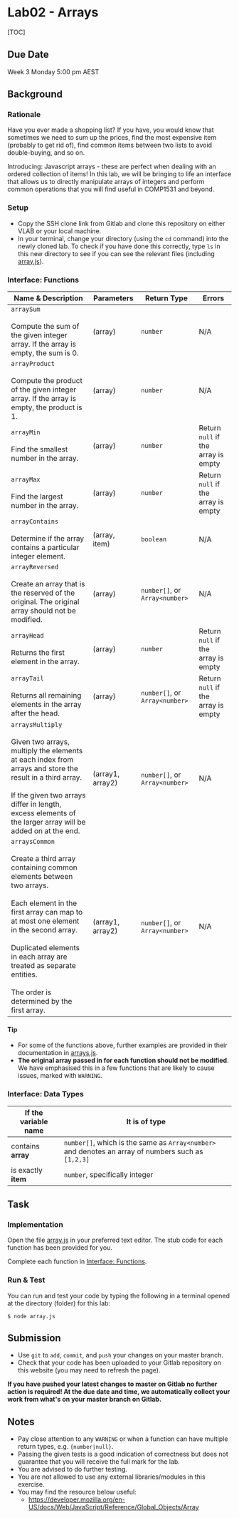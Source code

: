 # Lab02 - Arrays

[TOC]

## Due Date

Week 3 Monday 5:00 pm AEST

## Background

### Rationale

Have you ever made a shopping list? If you have, you would know that sometimes we need to
sum up the prices, find the most expensive item (probably to get rid of), find common items between two lists to avoid double-buying, and so on.

Introducing: Javascript arrays - these are perfect when dealing with an ordered collection of items! In this lab, we will be bringing to life an interface that allows us to directly manipulate arrays of integers and perform common operations that you will find useful in COMP1531 and beyond.

### Setup
- Copy the SSH clone link from Gitlab and clone this repository on either VLAB or your local machine. 
- In your terminal, change your directory (using the `cd` command) into the newly cloned lab. To check if you have done this correctly, type `ls` in this new directory to see if you can see the relevant files (including [array.js](array.js)).

### Interface: Functions

| Name & Description | Parameters | Return Type | Errors |
|------------------|----------|--------------------|------|
| `arraySum`<br/><br/>Compute the sum of the given integer array. If the array is empty, the sum is 0. | (array) | `number` | N/A |
| `arrayProduct`<br/><br/>Compute the product of the given integer array. If the array is empty, the product is 1. | (array) | `number` | N/A | 
| `arrayMin`<br/><br/>Find the smallest number in the array. | (array) | `number` | Return `null` if the array is empty |
| `arrayMax`<br/><br/>Find the largest number in the array. | (array) | `number` | Return `null` if the array is empty |
| `arrayContains`<br/><br/>Determine if the array contains a particular integer element. | (array, item) | `boolean` | N/A |
| `arrayReversed`<br/><br/>Create an array that is the reserved of the original. The original array should not be modified. | (array) | `number[]`, or `Array<number>` | N/A | 
| `arrayHead`<br/><br/>Returns the first element in the array. | (array) | `number` | Return `null` if the array is empty |
| `arrayTail`<br/><br/>Returns all remaining elements in the array after the head. | (array) | `number[]`, or `Array<number>` | Return `null` if the array is empty |
| `arraysMultiply`<br/><br/>Given two arrays, multiply the elements at each index from arrays and store the result in a third array.<br/><br/>If the given two arrays differ in length, excess elements of the larger array will be added on at the end. | (array1, array2) | `number[]`, or `Array<number>` | N/A
| `arraysCommon`<br/><br/>Create a third array containing common elements between two arrays.<br/><br/>Each element in the first array can map to at most one element in the second array.<br/><br/>Duplicated elements in each array are treated as separate entities.<br/><br/>The order is determined by the first array. | (array1, array2) | `number[]`, or `Array<number>` | N/A |

#### Tip

- For some of the functions above, further examples are provided in their documentation in [arrays.js](array.js).
- **The original array passed in for each function should not be modified**. We have emphasised this in a few functions that are likely to cause issues, marked with `WARNING`.

### Interface: Data Types
| If the variable name | It is of type |
| --- | --- |
| contains **array** | `number[]`, which is the same as `Array<number>` and denotes an array of numbers such as `[1,2,3]`  |
| is exactly **item** | `number`, specifically integer |


## Task

### Implementation

Open the file [array.js](./array.js) in your preferred text editor. The stub code for each function has been provided for you.

Complete each function in [Interface: Functions](#interface-functions).

### Run & Test

You can run and test your code by typing the following in a terminal opened at the directory (folder) for this lab:
```shell
$ node array.js
```

## Submission

- Use `git` to `add`, `commit`, and `push` your changes on your master branch.
- Check that your code has been uploaded to your Gitlab repository on this website (you may need to refresh the page).

**If you have pushed your latest changes to master on Gitlab no further action is required! At the due date and time, we automatically collect your work from what's on your master branch on Gitlab.**


## Notes
- Pay close attention to any `WARNING` or when a function can have multiple return types, e.g. `{number|null}`.
- Passing the given tests is a good indication of correctness but does not guarantee that you will receive the full mark for the lab.
- You are advised to do further testing.
- You are not allowed to use any external libraries/modules in this exercise.
- You may find the resource below useful:
    - https://developer.mozilla.org/en-US/docs/Web/JavaScript/Reference/Global_Objects/Array
